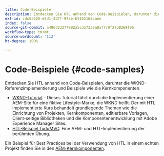 ```yaml
---
title: Code-Beispiele
description: Entdecken Sie HTL anhand von Code-Beispielen, darunter die WKND-Referenzimplementierung und Beispiele wie die Kernkomponenten.
exl-id: cdc0a525-e5d1-4d7f-97ae-b9192163caee
index: false
source-git-commit: a496d23277902a5cd573a6a8af770f27b0269f05
workflow-type: tm+mt
source-wordcount: '112'
ht-degree: 100%

---
```



# Code-Beispiele {#code-samples}

Entdecken Sie HTL anhand von Code-Beispielen, darunter die WKND-Referenzimplementierung und Beispiele wie die Kernkomponenten.

* [WKND-Tutorial](https://experienceleague.adobe.com/de/docs/experience-manager-learn/getting-started-wknd-tutorial-develop/overview) – Dieses Tutorial führt durch die Implementierung einer AEM-Site für eine fiktive Lifestyle-Marke, die WKND heißt. Der mit HTL implementierte Kurs behandelt grundlegende Themen wie die Einrichtung von Projekten, Kernkomponenten, editierbare Vorlagen, Client-seitige Bibliotheken und die Komponentenentwicklung mit Adobe Experience Manager Sites.
* [HTL-Beispiel TodoMVC](https://github.com/Adobe-Marketing-Cloud/aem-htl-sample-todomvc): Eine AEM- und HTL-Implementierung der berühmten Übung.

Ein Beispiel für Best Practices bei der Verwendung von HTL in einem echten Projekt finden Sie in den [AEM-Kernkomponenten](https://experienceleague.adobe.com/de/docs/experience-manager-core-components/using/introduction).
